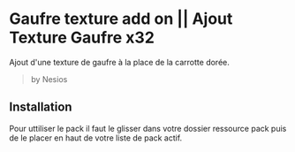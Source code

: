 # Gaufre texture add on || Ajout Texture Gaufre x32

Ajout d'une texture de gaufre à la place de la carrotte dorée.

> by Nesios

## Installation

Pour uttiliser le pack il faut le glisser dans votre dossier ressource pack puis de le placer en haut de votre liste de pack actif.

